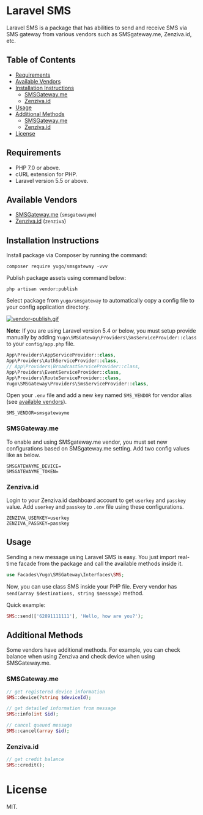 # Laravel SMS

Laravel SMS is a package that has abilities to send and receive SMS via SMS gateway from various vendors such as SMSgateway.me, Zenziva.id, etc.

## Table of Contents

  - [Requirements](https://github.com/arvernester/laravel-sms#requirements)
  - [Available Vendors](https://github.com/arvernester/laravel-sms#available-vendors)
  - [Installation Instructions](https://github.com/arvernester/laravel-sms#installations)
    - [SMSGateway.me](https://github.com/arvernester/laravel-sms#smsgatewayme)
    - [Zenziva.id](https://github.com/arvernester/laravel-sms#zenzivaid)
  - [Usage](https://github.com/arvernester/laravel-sms#usage)
  - [Additional Methods](https://github.com/arvernester/laravel-sms#additional-methods)
    - [SMSGateway.me](https://github.com/arvernester/laravel-sms#smsgatewayme-1)
    - [Zenziva.id](https://github.com/arvernester/laravel-sms#zenzivaid-1)
  - [License](https://github.com/arvernester/laravel-sms#license)
  
## Requirements
 - PHP 7.0 or above.
 - cURL extension for PHP.
 - Laravel version 5.5 or above.

## Available Vendors
- [SMSGateway.me](http://smsgateway.me/) (```smsgatewayme```)
- [Zenziva.id](http://www.zenziva.id) (```zenziva```)

## Installation Instructions

Install package via Composer by running the command:

```
composer require yugo/smsgateway -vvv
```

Publish package assets using command below:

```
php artisan vendor:publish
```

Select package from ```yugo/smsgateway``` to automatically copy a config file to your config application directory.

[![vendor-publish.gif](https://s9.postimg.cc/6bmdismi7/vendor-publish.gif)](https://postimg.cc/image/ki24e0xd7/)

**Note:** If you are using Laravel version 5.4 or below, you must setup provide manually by adding ```Yugo\SMSGateway\Providers\SmsServiceProvider::class``` to your ```config/app.php``` file.

```php
App\Providers\AppServiceProvider::class,
App\Providers\AuthServiceProvider::class,
// App\Providers\BroadcastServiceProvider::class,
App\Providers\EventServiceProvider::class,
App\Providers\RouteServiceProvider::class,
Yugo\SMSGateway\Providers\SmsServiceProvider::class,
```       

Open your ```.env``` file and add a new key named ```SMS_VENDOR``` for vendor alias (see [available vendors](https://github.com/arvernester/laravel-sms#available-vendors)).

```
SMS_VENDOR=smsgatewayme
```

### SMSGateway.me

To enable and using SMSgateway.me vendor, you must set new configurations based on SMSgateway.me setting. Add two config values like as below.

```
SMSGATEWAYME_DEVICE=
SMSGATEWAYME_TOKEN=
```

### Zenziva.id

Login to your Zenziva.id dashboard account to get ```userkey``` and ```passkey``` value. Add ```userkey``` and ```passkey``` to ```.env``` file using these configurations.

```
ZENZIVA_USERKEY=userkey
ZENZIVA_PASSKEY=passkey
```


## Usage

Sending a new message using Laravel SMS is easy. You just import real-time facade from the package and call the available methods inside it.


```php
use Facades\Yugo\SMSGateway\Interfaces\SMS;
```

Now, you can use class SMS inside your PHP file. Every vendor has ```send(array $destinations, string $message)``` method.

Quick example:

```php
SMS::send(['62891111111'], 'Hello, how are you?');
```

## Additional Methods

Some vendors have additional methods. For example, you can check balance when using Zenziva and check device when using SMSGateway.me.

### SMSGateway.me

```php
// get registered device information
SMS::device(?string $deviceId);

// get detailed information from message
SMS::info(int $id);

// cancel queued message
SMS::cancel(array $id);
```

### Zenziva.id

```php
// get credit balance
SMS::credit();
```

# License

MIT.
